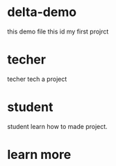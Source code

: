 # delta-demo
this demo file
this id my first projrct
# techer 
techer tech a project
# student 
student learn how to made project.
# learn more

